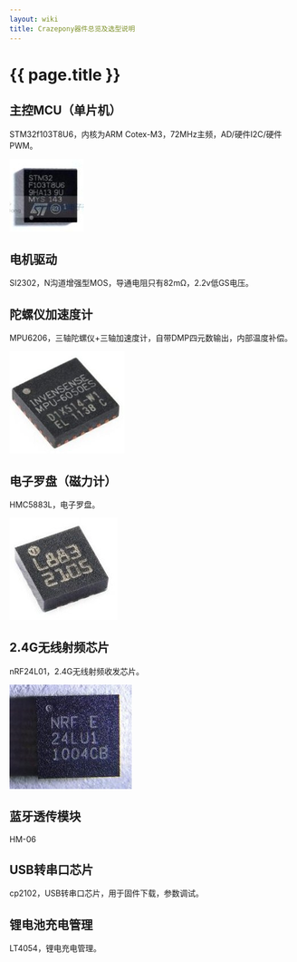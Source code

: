 ```yaml
---
layout: wiki
title: Crazepony器件总览及选型说明
---
```


# {{ page.title }}

## 主控MCU（单片机）
STM32f103T8U6，内核为ARM Cotex-M3，72MHz主频，AD/硬件I2C/硬件PWM。

![](/assets/img/stm32-ic.jpg)

## 电机驱动
SI2302，N沟道增强型MOS，导通电阻只有82mΩ，2.2v低GS电压。

## 陀螺仪加速度计
MPU6206，三轴陀螺仪+三轴加速度计，自带DMP四元数输出，内部温度补偿。

![](/assets/img/mpu-6050-ic.jpg)

## 电子罗盘（磁力计）
HMC5883L，电子罗盘。

![](/assets/img/HMC5883L-ic.jpg)

## 2.4G无线射频芯片
nRF24L01，2.4G无线射频收发芯片。

![](/assets/img/nRF24L01-ic.jpg)

## 蓝牙透传模块
HM-06

## USB转串口芯片
cp2102，USB转串口芯片，用于固件下载，参数调试。

## 锂电池充电管理
LT4054，锂电充电管理。
